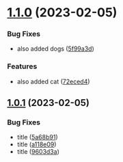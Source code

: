 # [1.1.0](https://github.com/cerico/yuma/compare/v1.0.1...v1.1.0) (2023-02-05)


### Bug Fixes

* also added dogs ([5f99a3d](https://github.com/cerico/yuma/commit/5f99a3d19208c4a36da5654425b45a9671447c89))


### Features

* also added cat ([72eced4](https://github.com/cerico/yuma/commit/72eced4be316e52dca512896a0a7a02c307c0b7b))



## [1.0.1](https://github.com/cerico/yuma/compare/9603d3a8278b05414a1cf1aeef3e0ae171130124...v1.0.1) (2023-02-05)


### Bug Fixes

* title ([5a68b91](https://github.com/cerico/yuma/commit/5a68b91f8766561c3ce8ce5aa305c3cf7aeca39f))
* title ([a118e09](https://github.com/cerico/yuma/commit/a118e097ff4a5f0be2cdd6d40778af8aece8a1ba))
* title ([9603d3a](https://github.com/cerico/yuma/commit/9603d3a8278b05414a1cf1aeef3e0ae171130124))



